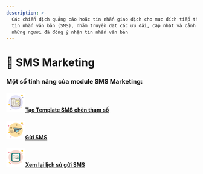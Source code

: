 ```yaml
---
description: >-
  Các chiến dịch quảng cáo hoặc tin nhắn giao dịch cho mục đích tiếp thị bằng
  tin nhắn văn bản (SMS), nhằm truyền đạt các ưu đãi, cập nhật và cảnh báo cho
  những người đã đồng ý nhận tin nhắn văn bản
---
```


# 📨 SMS Marketing

### Một số tính năng của module SMS Marketing:

#### [![](../.gitbook/assets/icons8-web-50.png)Tạo Template SMS chèn tham số](sms-marketing.md#tao-template-sms-chen-tham-so)

#### ![](<../.gitbook/assets/icons8-sent-50 (1).png>)[Gửi SMS](sms-marketing/gui-va-xem-lai-lich-su-gui/)

#### ![](../.gitbook/assets/icons8-edit-chat-history-50.png)[Xem lại lịch sử gửi SMS](sms-marketing/xem-lai-lich-su-gui-sms.md)
